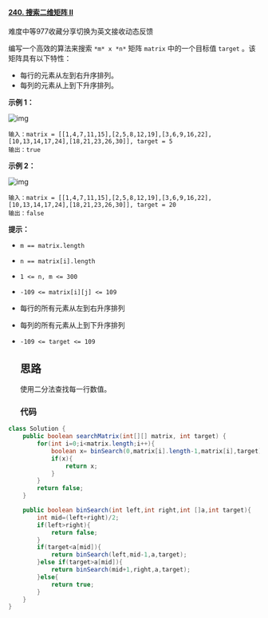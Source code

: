 #### [240. 搜索二维矩阵 II](https://leetcode-cn.com/problems/search-a-2d-matrix-ii/)

难度中等977收藏分享切换为英文接收动态反馈

编写一个高效的算法来搜索 `*m* x *n*` 矩阵 `matrix` 中的一个目标值 `target` 。该矩阵具有以下特性：

- 每行的元素从左到右升序排列。
- 每列的元素从上到下升序排列。

 

**示例 1：**

![img](https://assets.leetcode-cn.com/aliyun-lc-upload/uploads/2020/11/25/searchgrid2.jpg)

```
输入：matrix = [[1,4,7,11,15],[2,5,8,12,19],[3,6,9,16,22],[10,13,14,17,24],[18,21,23,26,30]], target = 5
输出：true
```

**示例 2：**

![img](https://assets.leetcode-cn.com/aliyun-lc-upload/uploads/2020/11/25/searchgrid.jpg)

```
输入：matrix = [[1,4,7,11,15],[2,5,8,12,19],[3,6,9,16,22],[10,13,14,17,24],[18,21,23,26,30]], target = 20
输出：false
```

 

**提示：**

- `m == matrix.length`

- `n == matrix[i].length`

- `1 <= n, m <= 300`

- `-109 <= matrix[i][j] <= 109`

- 每行的所有元素从左到右升序排列

- 每列的所有元素从上到下升序排列

- `-109 <= target <= 109`

  ## 思路

  使用二分法查找每一行数值。

  ### 代码

```java
class Solution {
    public boolean searchMatrix(int[][] matrix, int target) {
        for(int i=0;i<matrix.length;i++){
            boolean x= binSearch(0,matrix[i].length-1,matrix[i],target);
            if(x){
                return x;
            }
        }
        return false;
    }

    public boolean binSearch(int left,int right,int []a,int target){
        int mid=(left+right)/2;
        if(left>right){
            return false;
        }
        if(target<a[mid]){
            return binSearch(left,mid-1,a,target);
        }else if(target>a[mid]){
            return binSearch(mid+1,right,a,target);
        }else{
            return true;
        }
    }
}
```